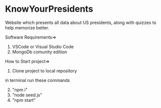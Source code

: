 # KnowYourPresidents

Website which presents all data about US presidents, along with quizzes to help memorize better.

Software Requirements=>
1) VSCode or Visual Studio Code
2) MongoDb comunity edition

How to Start project=>
1) Clone project to local repository

in terminal run these commands

2) "npm i"
3) "node seed.js"
4) "npm start"
